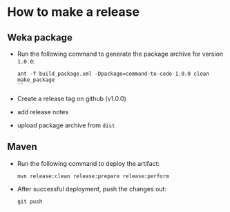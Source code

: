How to make a release
=====================

Weka package
------------

* Run the following command to generate the package archive for version `1.0.0`:

  ```
  ant -f build_package.xml -Dpackage=command-to-code-1.0.0 clean make_package
  ``

* Create a release tag on github (v1.0.0)
* add release notes
* upload package archive from `dist`


Maven
-----

* Run the following command to deploy the artifact:

  ```
  mvn release:clean release:prepare release:perform
  ```

* After successful deployment, push the changes out:

  ```
  git push
  ````

